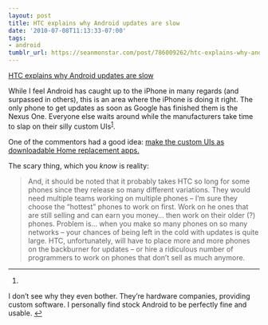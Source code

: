 ```yaml
---
layout: post
title: HTC explains why Android updates are slow
date: '2010-07-08T11:13:33-07:00'
tags:
- android
tumblr_url: https://seanmonstar.com/post/786009262/htc-explains-why-android-updates-are-slow
---
```

[HTC explains why Android updates are slow](http://androidandme.com/2010/07/news/htc-explains-why-android-updates-are-slow-custom-uis/)  

While I feel Android has caught up to the iPhone in many regards (and surpassed in others), this is an area where the iPhone is doing it right. The only phone to get updates as soon as Google has finished them is the Nexus One. Everyone else waits around while the manufacturers take time to slap on their silly custom UIs<sup id="fnref:1"><a href="#fn:1" class="footnote-ref" role="doc-noteref">1</a></sup>.

One of the commentors had a good idea: [make the custom UIs as downloadable Home replacement apps.](http://androidandme.com/2010/07/news/htc-explains-why-android-updates-are-slow-custom-uis/#comment-44479)

The scary thing, which you _know_ is reality:

> And, it should be noted that it probably takes HTC so long for some phones since they release so many different variations. They would need multiple teams working on multiple phones – I’m sure they choose the “hottest” phones to work on first. Work on he ones that are still selling and can earn you money… then work on their older (?) phones. Problem is… when you make so many phones on so many networks – your chances of being left in the cold with updates is quite large. HTC, unfortunately, will have to place more and more phones on the backburner for updates – or hire a ridiculous number of programmers to work on phones that don’t sell as much anymore.

* * *

1. 

I don’t see why they even bother. They’re hardware companies, providing custom software. I personally find stock Android to be perfectly fine and usable.&nbsp;[↩︎](#fnref:1)

